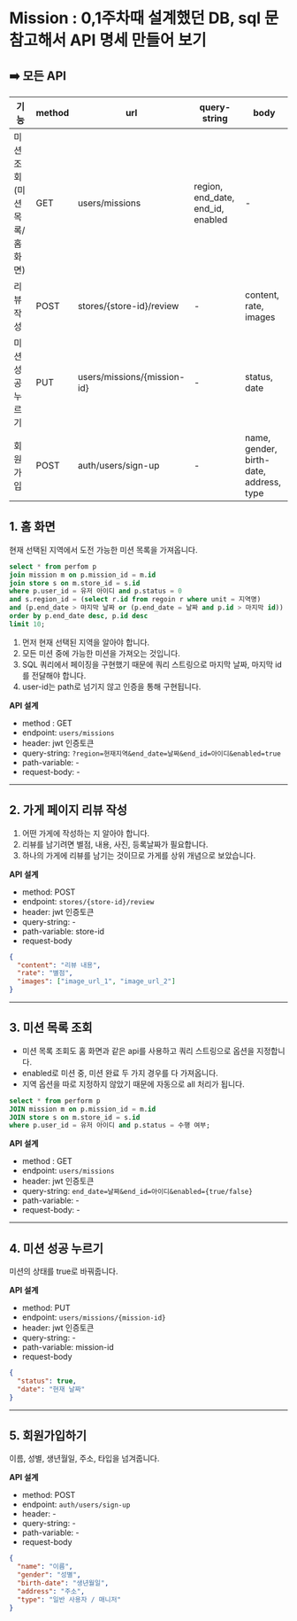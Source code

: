 # Mission : 0,1주차때 설계했던 DB, sql 문 참고해서 API 명세 만들어 보기

## ➡️ 모든 API

| 기능                           | method | url                         | query-string                      | body                                    |
| ------------------------------ | ------ | --------------------------- | --------------------------------- | --------------------------------------- |
| 미션 조회 (미션 목록/ 홈 화면) | GET    | users/missions         | region, end_date, end_id, enabled | -                                       |
| 리뷰 작성                      | POST   | stores/{store-id}/review    | -                                 | content, rate, images                   |
| 미션 성공 누르기               | PUT    | users/missions/{mission-id} | -                                 | status, date                            |
| 회원가입                       | POST   | auth/users/sign-up               | -                                 | name, gender, birth-date, address, type |

## 1. 홈 화면

현재 선택된 지역에서 도전 가능한 미션 목록을 가져옵니다.

```sql
select * from perfom p
join mission m on p.mission_id = m.id
join store s on m.store_id = s.id
where p.user_id = 유저 아이디 and p.status = 0
and s.region_id = (select r.id from regoin r where unit = 지역명)
and (p.end_date > 마지막 날짜 or (p.end_date = 날짜 and p.id > 마지막 id))
order by p.end_date desc, p.id desc
limit 10;
```

1. 먼저 현재 선택된 지역을 알아야 합니다.
2. 모든 미션 중에 가능한 미션을 가져오는 것입니다.
3. SQL 쿼리에서 페이징을 구현했기 때문에 쿼리 스트링으로 마지막 날짜, 마지막 id를 전달해야 합니다.
4. user-id는 path로 넘기지 않고 인증을 통해 구현됩니다.

**API 설계**

- method : GET
- endpoint: `users/missions`
- header: jwt 인증토큰
- query-string: `?region=현재지역&end_date=날짜&end_id=아이디&enabled=true`
- path-variable: -
- request-body: -

---

## 2. 가게 페이지 리뷰 작성

1. 어떤 가게에 작성하는 지 알아야 합니다.
2. 리뷰를 남기려면 별점, 내용, 사진, 등록날짜가 필요합니다.
3. 하나의 가게에 리뷰를 남기는 것이므로 가게를 상위 개념으로 보았습니다.

**API 설계**

- method: POST
- endpoint: `stores/{store-id}/review`
- header: jwt 인증토큰
- query-string: -
- path-variable: store-id
- request-body

```json
{
  "content": "리뷰 내용",
  "rate": "별점",
  "images": ["image_url_1", "image_url_2"]
}
```

---

## 3. 미션 목록 조회

- 미션 목록 조회도 홈 화면과 같은 api를 사용하고 쿼리 스트링으로 옵션을 지정합니다.
- enabled로 미션 중, 미션 완료 두 가지 경우를 다 가져옵니다.
- 지역 옵션을 따로 지정하지 않았기 때문에 자동으로 all 처리가 됩니다.

```sql
select * from perform p
JOIN mission m on p.mission_id = m.id
JOIN store s on m.store_id = s.id
where p.user_id = 유저 아이디 and p.status = 수행 여부;
```

**API 설계**

- method : GET
- endpoint: `users/missions`
- header: jwt 인증토큰
- query-string: `end_date=날짜&end_id=아이디&enabled={true/false}`
- path-variable: -
- request-body: -

---

## 4. 미션 성공 누르기

미션의 상태를 true로 바꿔줍니다.

**API 설계**

- method: PUT
- endpoint: `users/missions/{mission-id}`
- header: jwt 인증토큰
- query-string: -
- path-variable: mission-id
- request-body

```json
{
  "status": true,
  "date": "현재 날짜"
}
```

---

## 5. 회원가입하기

이름, 성별, 생년월일, 주소, 타입을 넘겨줍니다.

**API 설계**

- method: POST
- endpoint: `auth/users/sign-up`
- header: -
- query-string: -
- path-variable: -
- request-body

```json
{
  "name": "이름",
  "gender": "성별",
  "birth-date": "생년월일",
  "address": "주소",
  "type": "일반 사용자 / 매니저"
}
```
